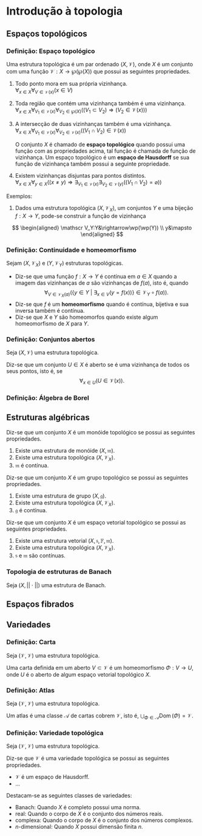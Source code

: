 # Introdução à topologia

## Espaços topológicos

### Definição: Espaço topológico

Uma estrutura topológica é um par ordenado $(X, \mathscr V)$,
onde $X$ é um conjunto com uma função $\mathscr V:X\rightarrow \wp(\wp(X))$
que possui as seguintes propriedades.

1. Todo ponto mora em sua própria vizinhança.  
   $\forall_{x\in X}\forall_{V\in \mathscr V(x)}(x \in V)$
2.  Toda região que contém uma vizinhança também é uma vizinhança.  
   $\forall_{x\in X}\forall_{V_1\in \mathscr V(x)}
   \forall_{V_2\in \wp(X)}((V_1\subset V_2)\Rightarrow (V_2\in\mathscr V(x)))$
3. A intersecção de duas vizinhanças também é uma vizinhança.  
   $\forall_{x\in X}\forall_{V_1\in \mathscr V(x)}
   \forall_{V_2\in \mathscr V(x)}((V_1\cap V_2)\in \mathscr V(x))$

   O conjunto $X$ é chamado de **espaço topológico**
   quando possui uma função com as propriedades acima,
   tal função é chamada de função de vizinhança.
   Um espaço topológico é um **espaço de Hausdorff**
   se sua função de vizinhança também possui a seguinte propriedade.
4. Existem vizinhanças disjuntas para pontos distintos.  
   $\forall_{x\in X}\forall_{y\in X}((x \neq y)\Rightarrow
   \exists_{V_1\in \mathscr V(x)}\exists_{V_2\in \mathscr V(y)}((V_1 \cap V_2) = \varnothing))$

Exemplos:

1. Dados uma estrutura topológica $(X, \mathscr V_X)$, um conjuntos $Y$
   e uma bijeção $f:X\rightarrow Y$,
   pode-se construir a função de vizinhança

$$
\begin{aligned}
\mathscr V_Y:Y&\rightarrow\wp(\wp(Y)) \\
y&\mapsto
\end{aligned}
$$

### Definição: Continuidade e homeomorfismo

Sejam $(X, \mathscr V_X)$ e $(Y, \mathscr V_Y)$ estruturas topológicas.

*   Diz-se que uma função $f:X\rightarrow Y$ é contínua em $a\in X$ quando
a imagem das vizinhanças de $a$ são vizinhanças de $f(a)$, isto é, quando
$$
\forall_{V\in\mathscr V_X(a)}
(\{y\in Y ~\vert~ \exists_{x\in V}
(y = f(x))\} \in\mathscr V_Y\circ f(a)).
$$
*   Diz-se que $f$ é um **homeomorfismo** quando é contínua, bijetiva e sua inversa também é contínua.
*   Diz-se que $X$ e $Y$ são homeomorfos quando existe algum homeomorfismo de $X$ para $Y$.

### Definição: Conjuntos abertos

Seja $(X, \mathscr V)$ uma estrutura topológica.

Diz-se que um conjunto $U\in X$ é aberto se é uma vizinhança de todos os seus pontos,
isto é, se
$$
\forall_{x\in U}(U\in\mathscr V(x)).
$$

### Definição: Álgebra de Borel

## Estruturas algébricas

Diz-se que um conjunto $X$ é um monóide topológico se possui as seguintes propriedades.
1.  Existe uma estrutura de monóide $(X, \mathfrak m)$.
2.  Existe uma estrutura topológica $(X, \mathscr V_X)$.
3.  $\mathfrak m$ é contínua.

Diz-se que um conjunto $X$ é um grupo topológico se possui as seguintes propriedades.
1.  Existe uma estrutura de grupo $(X, \mathfrak g)$.
2.  Existe uma estrutura topológica $(X, \mathscr V_X)$.
3.  $\mathfrak g$ é contínua.

Diz-se que um conjunto $X$ é um espaço vetorial topológico se possui as seguintes propriedades.
1.  Existe uma estrutura vetorial $(X, \mathfrak s, \mathbb F, \mathfrak m)$.
2.  Existe uma estrutura topológica $(X, \mathscr V_X)$.
3.  $\mathfrak s$ e $\mathfrak m$ são contínuas.



### Topologia de estruturas de Banach

Seja $(X, ||\cdot||)$ uma estrutura de Banach.

## Espaços fibrados


## Variedades

### Definição: Carta

Seja $(\mathcal V, \mathscr V)$ uma estrutura topológica.

Uma carta definida em um aberto $V\subset\mathcal V$ é um homeomorfismo
$\Phi:V\rightarrow U$, onde $U$ é o aberto de algum
espaço vetorial topológico $X$.

### Definição: Atlas

Seja $(\mathcal V, \mathscr V)$ uma estrutura topológica.

Um atlas é uma classe $\mathcal A$ de cartas cobrem $\mathcal V$,
isto é,
$\bigcup_{\Phi\in\mathcal A} \operatorname{Dom}(\Phi) = \mathcal V$.

### Definição: Variedade topológica

Seja $(\mathcal V, \mathscr V)$ uma estrutura topológica.

Diz-se que $\mathcal V$ é uma variedade topológica se
possui as seguintes propriedades.

* $\mathcal V$ é um espaço de Hausdorff.
* ...

Destacam-se as seguintes classes de variedades:

* Banach: Quando $X$ é completo possui uma norma.
* real: Quando o corpo de $X$ é o conjunto dos números reais.
* complexa: Quando o corpo de $X$ é o conjunto dos números complexos.
* $n$-dimensional: Quando $X$ possui dimensão finita $n$.

